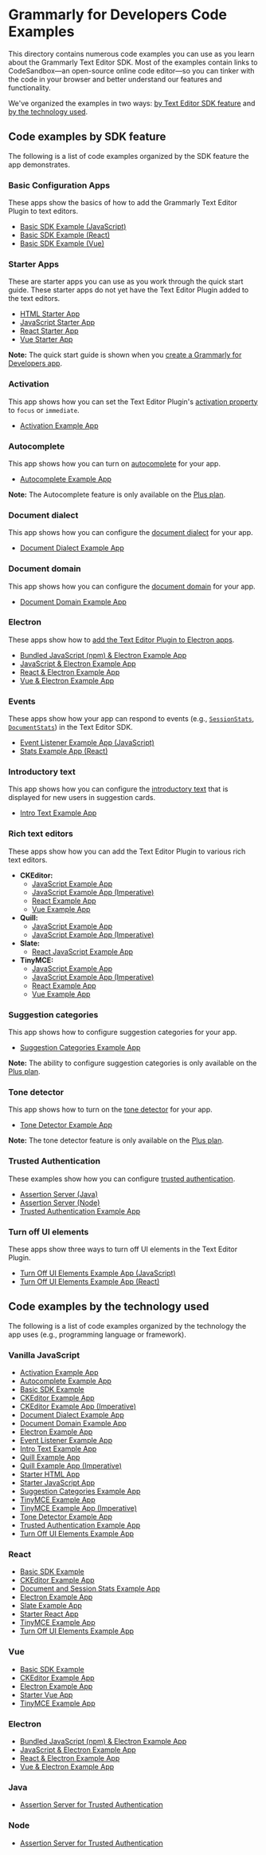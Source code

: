 # Grammarly for Developers Code Examples

This directory contains numerous code examples you can use as you learn about the Grammarly Text Editor SDK. Most of the examples contain links to CodeSandbox—an open-source online code editor—so you can tinker with the code in your browser and better understand our features and functionality.

We've organized the examples in two ways: [by Text Editor SDK feature](#code-examples-by-sdk-feature) and [by the technology used](#code-examples-by-the-technology-used).

## Code examples by SDK feature

The following is a list of code examples organized by the SDK feature the app demonstrates.

### Basic Configuration Apps
These apps show the basics of how to add the Grammarly Text Editor Plugin to text editors.

   - [Basic SDK Example (JavaScript)](./editor-sdk)
   - [Basic SDK Example (React)](./editor-sdk-react/)
   - [Basic SDK Example (Vue)](./editor-sdk-vue/)

### Starter Apps
These are starter apps you can use as you work through the quick start guide. These starter apps do not yet have the Text Editor Plugin added to the text editors.

   - [HTML Starter App](./demo-html/)
   - [JavaScript Starter App](./demo-javascript/)
   - [React Starter App](./demo-react)
   - [Vue Starter App](./demo-vue)

**Note:** The quick start guide is shown when you [create a Grammarly for Developers app](https://developer.grammarly.com/apps).

### Activation
This app shows how you can set the Text Editor Plugin's [activation property](https://developer.grammarly.com/docs/api/editor-sdk/editorconfig#activation) to `focus` or `immediate`. 

   - [Activation Example App](./editor-sdk-activation/)

### Autocomplete
This app shows how you can turn on [autocomplete](https://developer.grammarly.com/docs/autocomplete) for your app.

   - [Autocomplete Example App](./editor-sdk-autocomplete/)

**Note:** The Autocomplete feature is only available on the [Plus plan](https://developer.grammarly.com/plans).

### Document dialect
This app shows how you can configure the [document dialect](https://developer.grammarly.com/docs/customization#english-dialect) for your app.

   - [Document Dialect Example App](./editor-sdk-document-dialect/)

### Document domain
This app shows how you can configure the [document domain](https://developer.grammarly.com/docs/api/editor-sdk/domain) for your app. 

   - [Document Domain Example App](./editor-sdk-document-domain/)

### Electron
These apps show how to [add the Text Editor Plugin to Electron apps](https://developer.grammarly.com/docs/editor-sdk-electron).

   - [Bundled JavaScript (npm) & Electron Example App](./electron-javascript-npm)
   - [JavaScript & Electron Example App](./electron)
   - [React & Electron Example App](./electron-react/)
   - [Vue & Electron Example App](./electron-vue)

### Events
These apps show how your app can respond to events (e.g., [`SessionStats`](https://developer.grammarly.com/docs/api/editor-sdk/sessionstats#sessionstats), [`DocumentStats`](https://developer.grammarly.com/docs/api/editor-sdk/documentstats#documentstats)) in the Text Editor SDK.

   - [Event Listener Example App (JavaScript)](./editor-sdk-events/)
   - [Stats Example App (React)](./editor-sdk-react-stats/)

### Introductory text
This app shows how you can configure the [introductory text](https://developer.grammarly.com/docs/customization#introductory-text) that is displayed for new users in suggestion cards.

   - [Intro Text Example App](./editor-sdk-intro-text/)

### Rich text editors
These apps show how you can add the Text Editor Plugin to various rich text editors. 

   - **CKEditor:**
     - [JavaScript Example App](./editor-sdk-ckeditor/)
     - [JavaScript Example App (Imperative)](./editor-sdk-ckeditor-imperative/)
     - [React Example App](./editor-sdk-react-ckeditor/)
     - [Vue Example App](./editor-sdk-vue-ckeditor/)
   - **Quill:**
     - [JavaScript Example App](./editor-sdk-quill/)
     - [JavaScript Example App (Imperative)](./editor-sdk-quill-imperative/)
   - **Slate:** 
     - [React JavaScript Example App](./editor-sdk-react-slate/)
   - **TinyMCE:**
     - [JavaScript Example App](./editor-sdk-tinymce/)
     - [JavaScript Example App (Imperative)](./editor-sdk-tinymce-imperative/)
     - [React Example App](./editor-sdk-react-tinymce/)
     - [Vue Example App](./editor-sdk-vue-tinymce/)

### Suggestion categories
This app shows how to configure suggestion categories for your app.

   - [Suggestion Categories Example App](./editor-sdk-suggestions-config/)

**Note:** The ability to configure suggestion categories is only available on the [Plus plan](https://developer.grammarly.com/plans).

### Tone detector
This app shows how to turn on the [tone detector](https://developer.grammarly.com/docs/tone) for your app.

   - [Tone Detector Example App](./editor-sdk-tone)

**Note:** The tone detector feature is only available on the [Plus plan](https://developer.grammarly.com/plans).

### Trusted Authentication
These examples show how you can configure [trusted authentication](https://developer.grammarly.com/docs/trusted-authentication). 
   - [Assertion Server (Java)](./assertion-endpoint-java/)
   - [Assertion Server (Node)](./assertion-endpoint-node/)
   - [Trusted Authentication Example App](./trusted-auth/)

### Turn off UI elements
These apps show three ways to turn off UI elements in the Text Editor Plugin.

   - [Turn Off UI Elements Example App (JavaScript)](./editor-sdk-turn-off-ui-elements/)
   - [Turn Off UI Elements Example App (React)](./editor-sdk-react-turn-off-ui-elements/)

## Code examples by the technology used

The following is a list of code examples organized by the technology the app uses (e.g., programming language or framework).

### Vanilla JavaScript 

   - [Activation Example App](./editor-sdk-activation/)
   - [Autocomplete Example App](./editor-sdk-autocomplete/)
   - [Basic SDK Example](./editor-sdk)
   - [CKEditor Example App](./editor-sdk-ckeditor/)
   - [CKEditor Example App (Imperative)](./editor-sdk-ckeditor-imperative/)
   - [Document Dialect Example App](./editor-sdk-document-dialect/)
   - [Document Domain Example App](./editor-sdk-document-domain/)
   - [Electron Example App](./electron/)
   - [Event Listener Example App](./editor-sdk-events/)
   - [Intro Text Example App](./editor-sdk-intro-text/)
   - [Quill Example App](./editor-sdk-quill/)
   - [Quill Example App (Imperative)](./editor-sdk-quill-imperative/)
   - [Starter HTML App](./demo-html/)
   - [Starter JavaScript App](./demo-javascript/)
   - [Suggestion Categories Example App](./editor-sdk-suggestions-config/)
   - [TinyMCE Example App](./editor-sdk-tinymce/)
   - [TinyMCE Example App (Imperative)](./editor-sdk-tinymce-imperative/)
   - [Tone Detector Example App](./editor-sdk-tone/)
   - [Trusted Authentication Example App](./trusted-auth/)
   - [Turn Off UI Elements Example App](./editor-sdk-turn-off-ui-elements/)
   
### React
   - [Basic SDK Example](./editor-sdk-react/)
   - [CKEditor Example App](./editor-sdk-react-ckeditor/)
   - [Document and Session Stats Example App](./editor-sdk-react-stats/)
   - [Electron Example App](./electron-react)
   - [Slate Example App](./editor-sdk-react-slate/)
   - [Starter React App](./demo-react)
   - [TinyMCE Example App](./editor-sdk-react-tinymce/)
   - [Turn Off UI Elements Example App](./editor-sdk-react-turn-off-ui-elements/)

### Vue
   - [Basic SDK Example](./editor-sdk-vue)
   - [CKEditor Example App](./editor-sdk-vue-ckeditor/)
   - [Electron Example App](./electron-vue)   
   - [Starter Vue App](./demo-vue/)
   - [TinyMCE Example App](./editor-sdk-vue-tinymce/)

### Electron
   - [Bundled JavaScript (npm) & Electron Example App](./electron-javascript-npm)
   - [JavaScript & Electron Example App](./electron)
   - [React & Electron Example App](./electron-react/)
   - [Vue & Electron Example App](./electron-vue)

### Java
   - [Assertion Server for Trusted Authentication](./assertion-endpoint-java/)

### Node
   - [Assertion Server for Trusted Authentication](./assertion-endpoint-node/)

